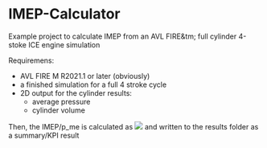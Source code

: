 # IMEP-Calculator
Example project to calculate IMEP from an AVL FIRE&amp;tm; full cylinder 4-stoke ICE engine simulation

Requiremens:
* AVL FIRE M R2021.1 or later (obviously)
* a finished simulation for a full 4 stroke cycle
* 2D output for the cylinder results:
  *  average pressure
  *  cylinder volume

Then, the IMEP/p_me  is calculated as  <img src="https://render.githubusercontent.com/render/math?math=p_{me}=\int_0^720p\,dV"/> and written to the results folder as a summary/KPI result

